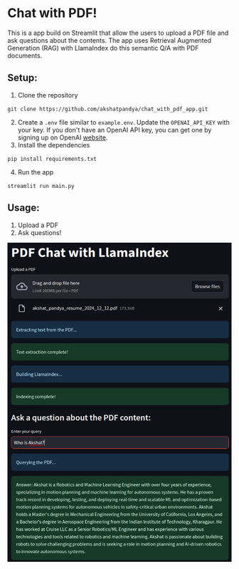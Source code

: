 # Chat with PDF!
This is a app build on Streamlit that allow the users to upload a PDF file and ask questions about the contents. The app uses Retrieval Augmented Generation (RAG) with LlamaIndex do this semantic Q/A with PDF documents.

## Setup:
1. Clone the repository 
```
git clone https://github.com/akshatpandya/chat_with_pdf_app.git
```
2. Create a `.env` file similar to `example.env`. Update the `OPENAI_API_KEY` with your key. If you don't have an OpenAI API key, you can get one by signing up on OpenAI [website](https://openai.com/api/).
3. Install the dependencies 
```
pip install requirements.txt
```
4. Run the app 
```
streamlit run main.py
```

## Usage:
1. Upload a PDF
2. Ask questions!

<p align="center">
  <img src="images/workflow_example.png" />
</p>